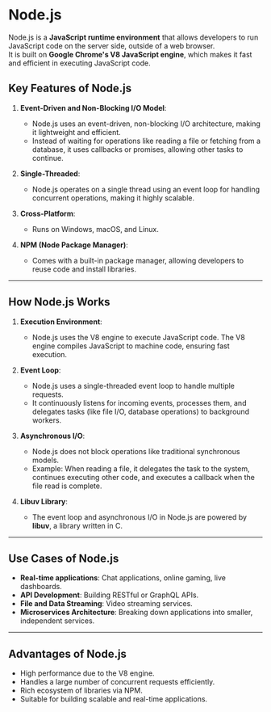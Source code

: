  # Node.js

Node.js is a **JavaScript runtime environment** that allows developers to run JavaScript code on the server side, 
outside of a web browser.  
It is built on **Google Chrome's V8 JavaScript engine**, which makes it fast and efficient in executing JavaScript code.

## Key Features of Node.js

1. **Event-Driven and Non-Blocking I/O Model**:

   - Node.js uses an event-driven, non-blocking I/O architecture, making it lightweight and efficient.
   - Instead of waiting for operations like reading a file or fetching from a database, it uses callbacks or promises, 
      allowing other tasks to continue.

2. **Single-Threaded**:

   - Node.js operates on a single thread using an event loop for handling concurrent operations, making it highly scalable.

3. **Cross-Platform**:

   - Runs on Windows, macOS, and Linux.

4. **NPM (Node Package Manager)**:
   - Comes with a built-in package manager, allowing developers to reuse code and install libraries.

---

## How Node.js Works

1. **Execution Environment**:

   - Node.js uses the V8 engine to execute JavaScript code. The V8 engine compiles JavaScript to machine code, 
      ensuring fast execution.

2. **Event Loop**:

   - Node.js uses a single-threaded event loop to handle multiple requests.
   - It continuously listens for incoming events, processes them, and delegates tasks 
      (like file I/O, database operations) to background workers.

3. **Asynchronous I/O**:

   - Node.js does not block operations like traditional synchronous models.
   - Example: When reading a file, it delegates the task to the system, continues executing other code, 
      and executes a callback when the file read is complete.

4. **Libuv Library**:
   - The event loop and asynchronous I/O in Node.js are powered by **libuv**, a library written in C.

---

## Use Cases of Node.js

- **Real-time applications**: Chat applications, online gaming, live dashboards.
- **API Development**: Building RESTful or GraphQL APIs.
- **File and Data Streaming**: Video streaming services.
- **Microservices Architecture**: Breaking down applications into smaller, independent services.

---

## Advantages of Node.js

- High performance due to the V8 engine.
- Handles a large number of concurrent requests efficiently.
- Rich ecosystem of libraries via NPM.
- Suitable for building scalable and real-time applications.

